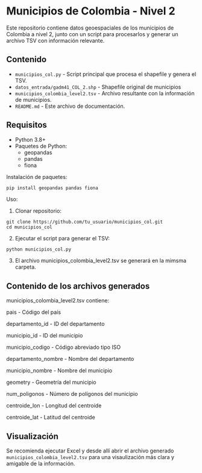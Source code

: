 # Municipios de Colombia - Nivel 2
Este repositorio contiene datos geoespaciales de los municipios de Colombia a nivel 2, junto con un script para procesarlos y generar un archivo TSV con información relevante.

## Contenido

- `municipios_col.py` - Script principal que procesa el shapefile y genera el TSV.
- `datos_entrada/gadm41_COL_2.shp` - Shapefile original de municipios 
- `municipios_colombia_level2.tsv` - Archivo resultante con la información de municipios.
- `README.md` - Este archivo de documentación.

## Requisitos

- Python 3.8+
- Paquetes de Python:
  - geopandas
  - pandas
  - fiona

Instalación de paquetes:

```bash
pip install geopandas pandas fiona
```

Uso:
1. Clonar repositorio:
```
git clone https://github.com/tu_usuario/municipios_col.git
cd municipios_col
```
2. Ejecutar el script para generar el TSV:
```
python municipios_col.py
```
3. El archivo municipios_colombia_level2.tsv se generará en la mimsma carpeta.

## Contenido de los archivos generados

municipios_colombia_level2.tsv contiene:

pais - Código del país

departamento_id - ID del departamento

municipio_id - ID del municipio

municipio_codigo - Código abreviado tipo ISO

departamento_nombre - Nombre del departamento

municipio_nombre - Nombre del municipio

geometry - Geometría del municipio

num_poligonos - Número de polígonos del municipio

centroide_lon - Longitud del centroide

centroide_lat - Latitud del centroide

## Visualización

Se recomienda ejecutar Excel y desde allí abrir el archivo generado `municipios_colombia_level2.tsv` para una visaulización más clara y amigable de la información.


